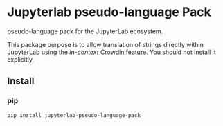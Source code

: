 # Jupyterlab pseudo-language Pack

pseudo-language pack for the JupyterLab ecosystem.

This package purpose is to allow translation of strings directly
within JupyterLab using the [_in-context_ Crowdin feature](https://developer.crowdin.com/in-context-localization/). You should
not install it explicitly.

## Install

### pip

```bash
pip install jupyterlab-pseudo-language-pack
```
